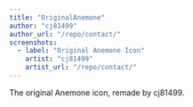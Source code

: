 ```yaml
---
title: "OriginalAnemone"
author: "cj81499"
author_url: "/repo/contact/"
screenshots:
  - label: "Original Anemone Icon"
    artist: "cj81499"
    artist_url: "/repo/contact/"
---
```


The original Anemone icon, remade by cj81499.
